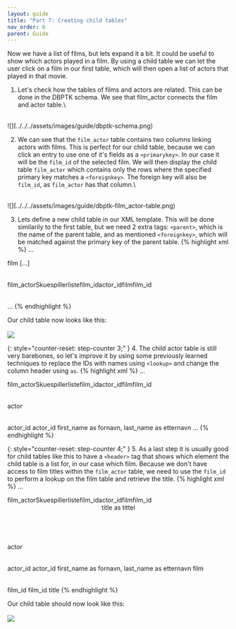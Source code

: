 ```yaml
---
layout: guide
title: "Part 7: Creating child tables"
nav_order: 8
parent: Guide
---
```


Now we have a list of films, but lets expand it a bit. It could be useful to show which actors played in a film. By using a child table we can let the user click on a film in our first table, which will then open a list of actors that played in that movie.

1. Let's check how the tables of films and actors are related. This can be done in the DBPTK schema. We see that film_actor connects the film and actor table.\
<br>
![](../../../assets/images/guide/dbptk-schema.png)

2. We can see that the `film_actor` table contains two columns linking actors with films. This is perfect for our child table, because we can click an entry to use one of it's fields as a `<primarykey>`. In our case it will be the `film_id` of the selected film. We will then display the child table `film_actor` which contains only the rows where the specified primary key matches a `<foreignkey>`. The foreign key will also be `film_id`, as `film_actor` has that column.\
<br>
![](../../../assets/images/guide/dbptk-film_actor-table.png)

3. Lets define a new child table in our XML template. This will be done similarily to the first table, but we need 2 extra tags: `<parent>`, which is the name of the parent table, and as mentioned `<foreignkey>`, which will be matched against the primary key of the parent table.
{% highlight xml %}
...
<tables>
    <table>
        <name>film</name>
        [...] <!-- Part of our first table omitted to keep the text shorter -->
    </table>                
    <table> <!-- Our new child table -->
        <name>film_actor</name>
        <heading>Skuespillerliste</heading>
        <primarykey>film_id</primarykey>
        <fields>actor_id</fields>
        <parent>film</parent>                    
        <foreignkey>film_id</foreignkey>    
    </table>
</tables>
...
{% endhighlight %}

Our child table now looks like this:\
<br>
![](../../../assets/images/guide/child-table-1.png)

{: style="counter-reset: step-counter 3;" }
4. The child actor table is still very barebones, so let's improve it by using some previously learned techniques to replace the IDs with names using `<lookup>` and change the column header using `as`.
{% highlight xml %}
...
<table>
    <name>film_actor</name>
    <heading>Skuespillerliste</heading>
    <primarykey>film_id</primarykey>
    <fields>actor_id</fields>
    <parent>film</parent>                    
    <foreignkey>film_id</foreignkey>                 
    <lookup>
        <table>actor</table>
        <primarykey>actor_id</primarykey>
        <foreignkey>actor_id</foreignkey>
        <fields>first_name as fornavn, last_name as etternavn</fields>
    </lookup>
</table>
...
{% endhighlight %}

{: style="counter-reset: step-counter 4;" }
5. As a last step it is usually good for child tables like this to have a `<header>` tag that shows which element the child table is a list for, in our case which film. Because we don't have access to film titles within the `film_actor` table, we need to use the `film_id` to perform a lookup on the film table and retrieve the title. 
{% highlight xml %}
...
<table>
    <name>film_actor</name>
    <heading>Skuespillerliste</heading>
    <primarykey>film_id</primarykey>
    <fields>actor_id</fields>
    <parent>film</parent>                    
    <foreignkey>film_id</foreignkey>                 
    <header>title as tittel</header> <!-- The title is retrieved from the second lookup below and renamed. -->
    <lookup>
        <table>actor</table>
        <primarykey>actor_id</primarykey>
        <foreignkey>actor_id</foreignkey>
        <fields>first_name as fornavn, last_name as etternavn</fields>
    </lookup>
    <lookup> <!-- This lookup gets the title from the table film using the film_id -->
        <table>film</table>
        <primarykey>film_id</primarykey>
        <foreignkey>film_id</foreignkey>
        <fields>title</fields>
    </lookup>
</table>
{% endhighlight %}

Our child table should now look like this:\
<br>
![](../../../assets/images/guide/child-table-2.png)